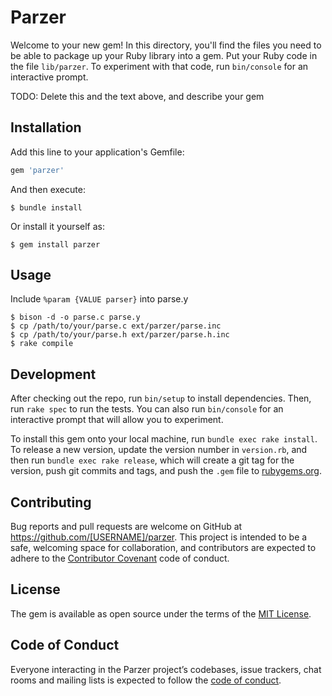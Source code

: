 # Parzer

Welcome to your new gem! In this directory, you'll find the files you need to be able to package up your Ruby library into a gem. Put your Ruby code in the file `lib/parzer`. To experiment with that code, run `bin/console` for an interactive prompt.

TODO: Delete this and the text above, and describe your gem

## Installation

Add this line to your application's Gemfile:

```ruby
gem 'parzer'
```

And then execute:

    $ bundle install

Or install it yourself as:

    $ gem install parzer

## Usage

Include `%param {VALUE parser}` into parse.y

```
$ bison -d -o parse.c parse.y
$ cp /path/to/your/parse.c ext/parzer/parse.inc
$ cp /path/to/your/parse.h ext/parzer/parse.h.inc
$ rake compile
```

## Development

After checking out the repo, run `bin/setup` to install dependencies. Then, run `rake spec` to run the tests. You can also run `bin/console` for an interactive prompt that will allow you to experiment.

To install this gem onto your local machine, run `bundle exec rake install`. To release a new version, update the version number in `version.rb`, and then run `bundle exec rake release`, which will create a git tag for the version, push git commits and tags, and push the `.gem` file to [rubygems.org](https://rubygems.org).

## Contributing

Bug reports and pull requests are welcome on GitHub at https://github.com/[USERNAME]/parzer. This project is intended to be a safe, welcoming space for collaboration, and contributors are expected to adhere to the [Contributor Covenant](http://contributor-covenant.org) code of conduct.

## License

The gem is available as open source under the terms of the [MIT License](https://opensource.org/licenses/MIT).

## Code of Conduct

Everyone interacting in the Parzer project’s codebases, issue trackers, chat rooms and mailing lists is expected to follow the [code of conduct](https://github.com/[USERNAME]/parzer/blob/master/CODE_OF_CONDUCT.md).
